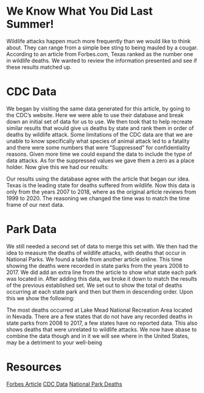 # We Know What You Did Last Summer!

Wildlife attacks happen much more frequently than we would like to think about. They can range from a simple bee sting to being mauled by a cougar. According to an article from Forbes.com, Texas ranked as the number one in wildlife deaths. We wanted to review the information presented and see if these results matched up. 

# CDC Data

We began by visiting the same data generated for this article, by going to the CDC’s website. Here we were able to use their database and break down an initial set of data for us to use. We then took that to help recreate similar results that would give us deaths by state and rank them in order of deaths by wildlife attack. Some limitations of the CDC data are that we are unable to know specifically what species of animal attack led to a fatality and there were some numbers that were “Suppressed” for confidentiality reasons. Given more time we could expand the data to include the type of data attacks. As for the suppressed values we gave them a zero as a place holder. Now give this we had our results:

Our results using the database agree with the article that began our idea. Texas is the leading state for deaths suffered from wildlife. Now this data is only from the years 2007 to 2018, where as the original article reviews from 1999 to 2020. The reasoning we changed the time was to match the time frame of our next data.

# Park Data

We still needed a second set of data to merge this set with. We then had the idea to measure the deaths of wildlife attacks, with deaths that occur in National Parks. We found a table from another article online. This time showing the deaths were recorded in state parks from the years 2008 to 2017. We did add an extra line from the article to show what state each park was located in. After adding this data, we broke it down to match the results of the previous established set. We set out to show the total of deaths occurring at each state park and then but them in descending order. Upon this we show the following:

The most deaths occurred at Lake Mead National Recreation Area located in Nevada. There are a few states that do not have any recorded deaths in state parks from 2008 to 2017, a few states have no reported data. This also shows deaths that were unrelated to wildlife attacks. We now have abase to combine the data though and in it we will see where in the United States, may be a detriment to your well-being

 # Resources
 
[Forbes Article]( https://www.forbes.com/sites/breannawilson/2021/09/16/texas-named-the-state-with-the-most-deaths-caused-by-animal-attacks-a-year/?sh=339dc320301e)
[CDC Data]( https://wonder.cdc.gov/deaths-by-underlying-Cause.html)
[National Park Deaths]( https://www.psblaw.com/nevada/deaths-in-us-national-parks/)
